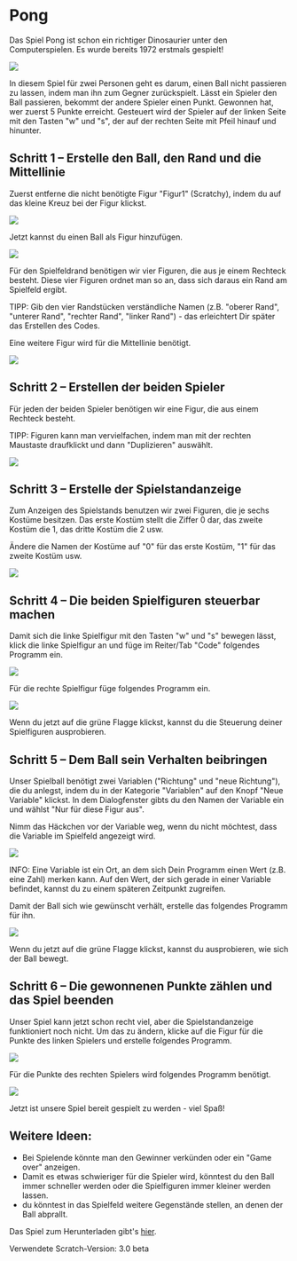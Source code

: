 Pong
====

Das Spiel Pong ist schon ein richtiger Dinosaurier unter den Computerspielen. Es wurde bereits 1972 erstmals gespielt!

![](images/pong.jpg)

In diesem Spiel für zwei Personen geht es darum, einen Ball nicht passieren zu lassen, indem man ihn zum Gegner zurückspielt.
Lässt ein Spieler den Ball passieren, bekommt der andere Spieler einen Punkt. Gewonnen hat, wer zuerst 5 Punkte erreicht.
Gesteuert wird der Spieler auf der linken Seite mit den Tasten "w" und "s", der auf der rechten Seite mit Pfeil hinauf und hinunter.

Schritt 1 – Erstelle den Ball, den Rand und die Mittellinie 
-----------------------------------------------------------

Zuerst entferne die nicht benötigte Figur "Figur1" (Scratchy), indem du auf das kleine Kreuz bei der Figur klickst.

![](images/figur1_entfernen.jpg)

Jetzt kannst du einen Ball als Figur hinzufügen. 

![](images/ball_anlegen.jpg)

Für den Spielfeldrand benötigen wir vier Figuren, die aus je einem Rechteck besteht. Diese vier Figuren ordnet man so an, dass
sich daraus ein Rand am Spielfeld ergibt.

TIPP: Gib den vier Randstücken verständliche Namen (z.B. "oberer Rand", "unterer Rand", "rechter Rand", "linker Rand") - das 
erleichtert Dir später das Erstellen des Codes.

Eine weitere Figur wird für die Mittellinie benötigt.

![](images/rahmen_anlegen.jpg)

Schritt 2 – Erstellen der beiden Spieler 
---------------------------------------

Für jeden der beiden Spieler benötigen wir eine Figur, die aus einem Rechteck besteht. 

TIPP: Figuren kann man vervielfachen, indem man mit der rechten Maustaste draufklickt und dann "Duplizieren" auswählt.

![](images/spieler_anlegen.jpg)

Schritt 3 – Erstelle der Spielstandanzeige 
------------------------------------------

Zum Anzeigen des Spielstands benutzen wir zwei Figuren, die je sechs Kostüme besitzen. Das erste Kostüm stellt die Ziffer 0 dar, 
das zweite Kostüm die 1, das dritte Kostüm die 2 usw.

Ändere die Namen der Kostüme auf "0" für das erste Kostüm, "1" für das zweite Kostüm usw.

![](images/punkte_anlegen.jpg)

Schritt 4 – Die beiden Spielfiguren steuerbar machen
----------------------------------------------------

Damit sich die linke Spielfigur mit den Tasten "w" und "s" bewegen lässt, klick die linke Spielfigur an und füge im Reiter/Tab "Code" 
folgendes Programm ein.

![](images/code_linker_spieler.jpg)

Für die rechte Spielfigur füge folgendes Programm ein.

![](images/code_rechter_spieler.jpg)

Wenn du jetzt auf die grüne Flagge klickst, kannst du die Steuerung deiner Spielfiguren ausprobieren.

Schritt 5 – Dem Ball sein Verhalten beibringen
----------------------------------------------

Unser Spielball benötigt zwei Variablen ("Richtung" und "neue Richtung"), die du anlegst, indem du in der Kategorie "Variablen" auf den Knopf 
"Neue Variable" klickst. In dem Dialogfenster gibts du den Namen der Variable ein und wählst "Nur für diese Figur aus".

Nimm das Häckchen vor der Variable weg, wenn du nicht möchtest, dass die Variable im Spielfeld angezeigt wird.

![](images/variablen_vom_ball.jpg)

INFO: Eine Variable ist ein Ort, an dem sich Dein Programm einen Wert (z.B. eine Zahl) merken kann. Auf den Wert, der sich gerade in einer 
Variable befindet, kannst du zu einem späteren Zeitpunkt zugreifen.

Damit der Ball sich wie gewünscht verhält, erstelle das folgendes Programm für ihn.

![](images/code_ball.jpg)

Wenn du jetzt auf die grüne Flagge klickst, kannst du ausprobieren, wie sich der Ball bewegt.

Schritt 6 – Die gewonnenen Punkte zählen und das Spiel beenden
--------------------------------------------------------------

Unser Spiel kann jetzt schon recht viel, aber die Spielstandanzeige funktioniert noch nicht. Um das zu ändern, klicke auf die Figur für 
die Punkte des linken Spielers und erstelle folgendes Programm.

![](images/code_punkte_links.jpg)

Für die Punkte des rechten Spielers wird folgendes Programm benötigt.

![](images/code_punkte_rechts.jpg)

Jetzt ist unsere Spiel bereit gespielt zu werden - viel Spaß!

Weitere Ideen:
--------------

* Bei Spielende könnte man den Gewinner verkünden oder ein "Game over" anzeigen.
* Damit es etwas schwieriger für die Spieler wird, könntest du den Ball immer schneller werden oder die Spielfiguren immer kleiner werden lassen.
* du könntest in das Spielfeld weitere Gegenstände stellen, an denen der Ball abprallt.

Das Spiel zum Herunterladen gibt's [hier](pong.sb3).

Verwendete Scratch-Version: 3.0 beta